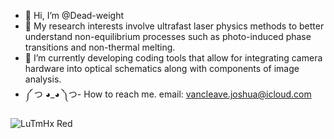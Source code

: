 - 👋 Hi, I’m @Dead-weight
- 👀 My research interests involve ultrafast laser physics methods to better understand non-equilibrium processes such as photo-induced phase transitions and non-thermal melting.
- 🌱 I’m currently developing coding tools that allow for integrating camera hardware into optical schematics along with components of image analysis. 
- ༼ つ ◕_◕ ༽つ- How to reach me. email: vancleave.joshua@icloud.com
<!---
Dead-weight/Dead-weight is a ✨ special ✨ repository because its `README.md` (this file) appears on your GitHub profile.
You can click the Preview link to take a look at your changes.
--->
![LuTmHx Red](https://github.com/Dead-weight/Dead-weight/assets/151807915/048a0780-7c75-43a4-ad26-498fe4c3dbb4)


